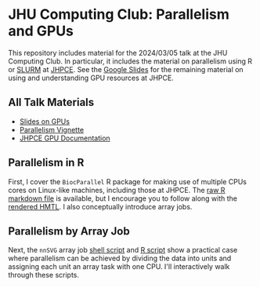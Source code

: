 # JHU Computing Club: Parallelism and GPUs

This repository includes material for the 2024/03/05 talk at the JHU Computing Club. In particular, it
includes the material on parallelism using R or [SLURM](https://slurm.schedmd.com/) at [JHPCE](https://jhpce.jhu.edu/). See the [Google Slides](https://docs.google.com/presentation/d/1gJzrL1E3EJRQEzbvg8t1rGNM6GsrKU42QoPo-ykKhH0/edit?usp=sharing) for the remaining material on using and understanding GPU resources at JHPCE.

## All Talk Materials

- [Slides on GPUs](https://docs.google.com/presentation/d/1gJzrL1E3EJRQEzbvg8t1rGNM6GsrKU42QoPo-ykKhH0/edit?usp=sharing)
- [Parallelism Vignette](https://nick-eagles.github.io/JHU_parallelism_and_gpus/)
- [JHPCE GPU Documentation](https://jhpce.jhu.edu/knowledge-base/gpus-on-the-jhpce-cluster/)


## Parallelism in R

First, I cover the `BiocParallel` R package for making use of multiple CPUs cores on Linux-like
machines, including those at JHPCE. The [raw R markdown file](index.Rmd) is available, but I encourage you to follow along with the [rendered HMTL](https://nick-eagles.github.io/JHU_parallelism_and_gpus/). I also conceptually introduce array jobs.

## Parallelism by Array Job

Next, the `nnSVG` array job [shell script](nnSVG_array.sh) and [R script](nnSVG_array.R) show
a practical case where parallelism can be achieved by dividing the data into units and assigning
each unit an array task with one CPU. I'll interactively walk through these scripts.
